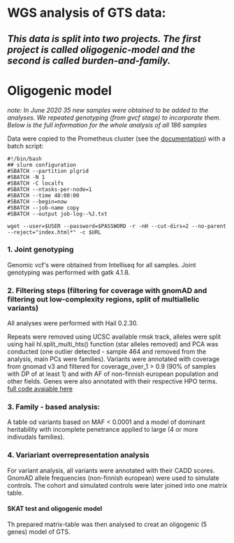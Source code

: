 # WGS analysis of GTS data:

## *This data is split into two projects. The first project is called oligogenic-model and the second is called burden-and-family.* 

# Oligogenic model

*note: In June 2020 35 new samples were obtained to be added to the analyses. We repeated genotyping (from gvcf stage) to incorporate them. Below is the full information for the whole analysis of all 186 samples*

Data were copied to the Prometheus cluster (see the [documentation](https://kdm.cyfronet.pl/portal/Prometheus:Podstawy)) with a batch script:

```
#!/bin/bash
## slurm configuration
#SBATCH --partition plgrid
#SBATCH -N 1
#SBATCH -C localfs
#SBATCH --ntasks-per-node=1
#SBATCH --time 48:00:00
#SBATCH --begin=now
#SBATCH --job-name copy
#SBATCH --output job-log--%J.txt

wget --user=$USER --password=$PASSWORD -r -nH --cut-dirs=2 --no-parent --reject="index.html*" -c $URL
```

### 1. Joint genotyping

Genomic vcf's were obtained from Intelliseq for all samples. Joint genotyping was performed with gatk 4.1.8.

### 2. Filtering steps (filtering for coverage with gnomAD and filtering out low-complexity regions, split of multiallelic variants)

All analyses were performed with Hail 0.2.30.

Repeats were removed using UCSC available rmsk track, alleles were split using hail hl.split_multi_hts() function (star alleles removed) and PCA was conducted (one outlier detected - sample 464 and removed from the analysis, main PCs were families). Variants were annotated with coverage from gnomad v3 and filtered for coverage_over_1 > 0.9 (90% of samples with DP of at least 1) and with AF of non-finnish european population and other fields. Genes were also annotated with their respective HPO terms. [full code avaiable here](vcf-filter-anno.ipynb)

### 3. Family - based analysis:

A table od variants based on MAF < 0.0001 and a model of dominant heritability with incomplete penetrance applied to large (4 or more indivudals families).

### 4. Variariant overrepresentation analysis

For variant analysis, all variants were annotated with their CADD scores. GnomAD allele frequencies (non-finnish european) were used to simulate controls. The cohort and simulated controls were later joined into one matrix table.

#### SKAT test and oligogenic model

Th prepared matrix-table was then analysed to creat an oligogenic (5 genes) model of GTS.
